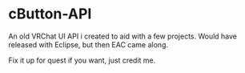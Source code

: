 # cButton-API
An old VRChat UI API i created to aid with a few projects. Would have released with Eclipse, but then EAC came along.

Fix it up for quest if you want, just credit me.
